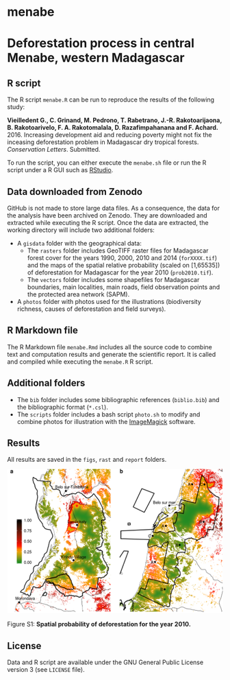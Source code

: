 # menabe

# Deforestation process in central Menabe, western Madagascar

## R script

The R script `menabe.R` can be run to reproduce the results of the following study:

**Vieilledent G., C. Grinand, M. Pedrono, T. Rabetrano, J.-R. Rakotoarijaona, B. Rakotoarivelo, F. A. Rakotomalala, D. Razafimpahanana and F. Achard.** 2016. Increasing development aid and reducing poverty might not fix the inceasing deforestation problem in Madagascar dry tropical forests. _Conservation Letters_. Submitted.

To run the script, you can either execute the `menabe.sh` file or run the R script under a R GUI such as [RStudio](https://www.rstudio.com/).

## Data downloaded from Zenodo

GitHub is not made to store large data files. As a consequence, the data for the analysis have been archived on Zenodo. They are downloaded and extracted while executing the R script. Once the data are extracted, the working directory will include two additional folders:

- A `gisdata` folder with the geographical data:
    - The `rasters` folder includes GeoTIFF raster files for Madagascar forest cover for the years 1990, 2000, 2010 and 2014 (`forXXXX.tif`) and the maps of the spatial relative probability (scaled on [1,65535]) of deforestation for Madagascar for the year 2010 (`prob2010.tif`).
    - The `vectors` folder includes some shapefiles for Madagascar boundaries, main localities, main roads, field observation points and the protected area network (SAPM). 
- A `photos` folder with photos used for the illustrations (biodiversity richness, causes of deforestation and field surveys).

## R Markdown file

The R Markdown file `menabe.Rmd` includes all the source code to combine text and computation results and generate the scientific report. It is called and compiled while executing the `menabe.R` R script.

## Additional folders

- The `bib` folder includes some bibliographic references (`biblio.bib`) and the bibliographic format (`*.csl`).
- The `scripts` folder includes a bash script `photo.sh` to modify and combine photos for illustration with the [ImageMagick](http://www.imagemagick.org) software. 

## Results

All results are saved in the `figs`, `rast` and `report` folders.

![Figure S1: **Spatial probability of deforestation for the year 2010.**](figs/probability.png)

Figure S1: **Spatial probability of deforestation for the year 2010.**


## License

Data and R script are available under the GNU General Public License version 3 (see `LICENSE` file).